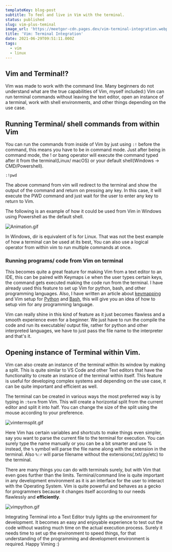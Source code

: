 ```yaml
---
templateKey: blog-post
subtitle: To feel and live in Vim with the terminal.
status: published
slug: vim-plus-teminal
image_url: 'https://meetgor-cdn.pages.dev/vim-terminal-integration.webp'
title: 'Vim: Terminal Integration'
date: 2021-06-29T09:51:11.000Z
tags:
  - vim
  - linux
---
```


## Vim and Terminal!?

Vim was made to work with the command line. Many beginners do not understand what are the true capabilities of Vim, myself included:) Vim can run terminal commands without leaving the text editor, open an instance of a terminal, work with shell environments, and other things depending on the use case.

## Running Terminal/ shell commands from within Vim

You can run the commands from inside of Vim by just using `:!` before the command, this means you have to be in command mode. Just after being in command mode, the ! or bang operator will execute the command typed after it from the terminal(Linux/ macOS) or your default shell(Windows -> CMD/Powershell).

```
:!pwd
```

The above command from vim will redirect to the terminal and show the output of the command and return on pressing any key. In this case, it will execute the PWD command and just wait for the user to enter any key to return to Vim.

The following is an example of how it could be used from Vim in Windows using Powershell as the default shell.

![Animation.gif](https://cdn.hashnode.com/res/hashnode/image/upload/v1624885870237/Ie5C-3u1B.gif)

In Windows, dir is equivalent of ls for Linux. That was not the best example of how a terminal can be used at its best, You can also use a logical operator from within vim to run multiple commands at once.

### Running programs/ code from Vim on terminal

This becomes quite a great feature for making Vim from a text editor to an IDE, this can be paired with Keymaps i.e when the user types certain keys, the command gets executed making the code run from the terminal. I have already used this feature to set up Vim for python, bash, and other programming languages. Also, I have written an article about  [keymapping](https://dev.to/mrdestructive/vim-keymapping-guide-3olb)  and Vim setup for  [Python](https://dev.to/mrdestructive/setting-up-vim-for-python-ej)  and  [Bash](https://techstructiveblog.hashnode.dev/vim-setup-for-bash-scripting), this will give you an idea of how to setup vim for any programming language.

Vim can really shine in this kind of feature as it just becomes flawless and a smooth experience even for a beginner. We just have to run the compile the code and run its executable/ output file, rather for python and other interpreted languages, we have to just pass the file name to the interpreter and that's it.

## Opening instance of Terminal within Vim.

Vim can also create an instance of the terminal within its window by making a split. This is quite similar to VS Code and other Text editors that have the functionality to create an instance of the terminal within itself. This feature is useful for developing complex systems and depending on the use case, it can be quite important and efficient as well.

The terminal can be created in various ways the most preferred way is by typing in `:term` from Vim.
This will create a horizontal split from the current editor and split it into half. You can change the size of the split using the mouse according to your preference.

![vimtermsplit.gif](https://cdn.hashnode.com/res/hashnode/image/upload/v1624888468392/wR0JT8SBN.gif)

Here Vim has certain variables and shortcuts to make things even simpler, say you want to parse the current file to the terminal for execution. You can surely type the name manually or you can be a bit smarter and use % instead, the `%` symbol will parse the file name along with the extension in the terminal. Also `%:r` will parse filename without the extensions(.txt/.py/etc) to the terminal.

There are many things you can do with terminals surely, but with Vim that even goes further than the limits. Terminal/command line is quite important in any development environment as it is an interface for the user to interact with the Operating System. Vim is quite powerful and behaves as a gecko for programmers because it changes itself according to our needs flawlessly and **efficiently**.

![vimpython.gif](https://cdn.hashnode.com/res/hashnode/image/upload/v1624891655340/5f81Dpp_O.gif)

Integrating Terminal into a Text Editor truly lights up the environment for development. It becomes an easy and enjoyable experience to test out the code without wasting much time on the actual execution process. Surely it needs time to set up the environment to speed things, for that understanding of the programming and development environment is required. Happy Viming :)
